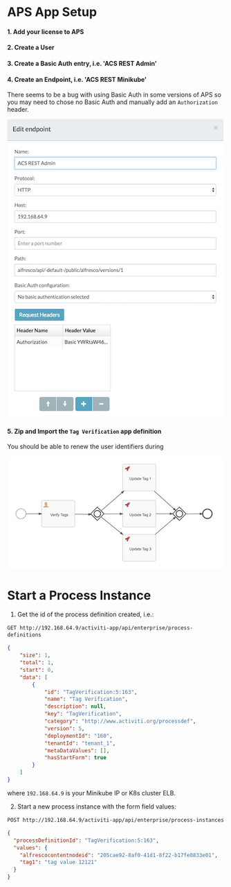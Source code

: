# APS App Setup

#### 1. Add your license to APS

#### 2. Create a User

#### 3. Create a Basic Auth entry, i.e. 'ACS REST Admin'

#### 4. Create an Endpoint, i.e.  'ACS REST Minikube'

There seems to be a bug with using Basic Auth in some versions of APS so you may need to chose no Basic Auth and manually add an `Authorization` header.

![Endpoint](./docs/images/endpoint.png)

#### 5. Zip and Import the `Tag Verification` app definition

You should be able to renew the user identifiers during 

![Process Diagram](./docs/images/tag-verification-process.png)

# Start a Process Instance

1. Get the id of the process definition created, i.e.:

```
GET http://192.168.64.9/activiti-app/api/enterprise/process-definitions
```
```json
{
    "size": 1,
    "total": 1,
    "start": 0,
    "data": [
        {
            "id": "TagVerification:5:163",
            "name": "Tag Verification",
            "description": null,
            "key": "TagVerification",
            "category": "http://www.activiti.org/processdef",
            "version": 5,
            "deploymentId": "160",
            "tenantId": "tenant_1",
            "metaDataValues": [],
            "hasStartForm": true
        }
    ]
}
```

where `192.168.64.9` is your Minikube IP or K8s cluster ELB.

2. Start a new process instance with the form field values:

```
POST http://192.168.64.9/activiti-app/api/enterprise/process-instances
```
```json
{
  "processDefinitionId": "TagVerification:5:163",
  "values": {
    "alfrescocontentnodeid": "205cae92-8af0-41d1-8f22-b17fe0833e01",
    "tag1": "tag value 12121"
  }
}
```

